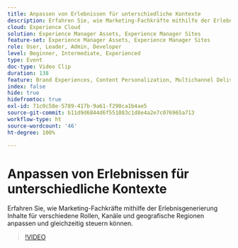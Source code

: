 ```yaml
---
title: Anpassen von Erlebnissen für unterschiedliche Kontexte
description: Erfahren Sie, wie Marketing-Fachkräfte mithilfe der Erlebnisgenerierung Inhalte für verschiedene Rollen, Kanäle und geografische Regionen anpassen und gleichzeitig steuern können.
cloud: Experience Cloud
solution: Experience Manager Assets, Experience Manager Sites
feature-set: Experience Manager Assets, Experience Manager Sites
role: User, Leader, Admin, Developer
level: Beginner, Intermediate, Experienced
type: Event
doc-type: Video Clip
duration: 138
feature: Brand Experiences, Content Personalization, Multichannel Delivery, Renditions, Templates
index: false
hide: true
hidefromtoc: true
exl-id: 71c0c58e-5789-417b-9a61-f290ca1b4ae5
source-git-commit: b11d9d6844d6f551083c1d8e4a2e7c076965a713
workflow-type: ht
source-wordcount: '46'
ht-degree: 100%

---
```


# Anpassen von Erlebnissen für unterschiedliche Kontexte

Erfahren Sie, wie Marketing-Fachkräfte mithilfe der Erlebnisgenerierung Inhalte für verschiedene Rollen, Kanäle und geografische Regionen anpassen und gleichzeitig steuern können.

>[!VIDEO](https://video.tv.adobe.com/v/3459245/?learn=on&enablevpops)

